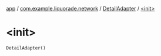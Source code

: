 [app](../../index.md) / [com.example.liquorade.network](../index.md) / [DetailAdapter](index.md) / [&lt;init&gt;](./-init-.md)

# &lt;init&gt;

`DetailAdapter()`